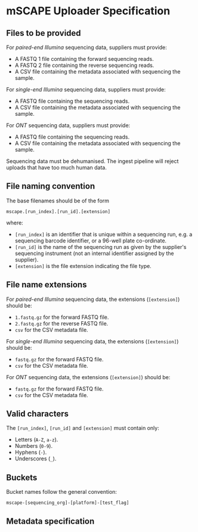 # mSCAPE Uploader Specification

## Files to be provided

For *paired-end Illumina* sequencing data, suppliers must provide:

* A FASTQ 1 file containing the forward sequencing reads.
* A FASTQ 2 file containing the reverse sequencing reads.
* A CSV file containing the metadata associated with sequencing the sample.

For *single-end Illumina* sequencing data, suppliers must provide:

* A FASTQ file containing the sequencing reads.
* A CSV file containing the metadata associated with sequencing the sample.

For *ONT* sequencing data, suppliers must provide:

* A FASTQ file containing the sequencing reads.
* A CSV file containing the metadata associated with sequencing the sample.

Sequencing data must be dehumanised.  The ingest pipeline will reject
uploads that have too much human data.

## File naming convention

The base filenames should be of the form

```
mscape.[run_index].[run_id].[extension]
```

where:

* `[run_index]` is an identifier that is unique within a sequencing run, e.g. a sequencing barcode identifier, or a 96-well plate co-ordinate.
* `[run_id]` is the name of the sequencing run as given by the supplier's sequencing instrument (not an internal identifier assigned by the supplier).
* `[extension]` is the file extension indicating the file type.

## File name extensions

For *paired-end Illumina* sequencing data, the extensions (`[extension]`) should be:

* `1.fastq.gz` for the forward FASTQ file.
* `2.fastq.gz` for the reverse FASTQ file.
* `csv` for the CSV metadata file.

For *single-end Illumina* sequencing data, the extensions (`[extension]`) should be:

* `fastq.gz` for the forward FASTQ file.
* `csv` for the CSV metadata file.

For *ONT* sequencing data, the extensions (`[extension]`) should be:

* `fastq.gz` for the forward FASTQ file.
* `csv` for the CSV metadata file.

## Valid characters

The `[run_index]`, `[run_id]` and `[extension]` must contain only:

* Letters (`A-Z`, `a-z`).
* Numbers (`0-9`).
* Hyphens (`-`).
* Underscores (`_`).

## Buckets

Bucket names follow the general convention:

```
mscape-[sequencing_org]-[platform]-[test_flag]
```

## Metadata specification

